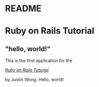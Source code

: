 # README
# Ruby on Rails Tutorial



## "hello, world!"



This is the first application for the

[*Ruby on Rails Tutorial*](http://www.railstutorial.org/)

by Justin Wong. Hello, world!